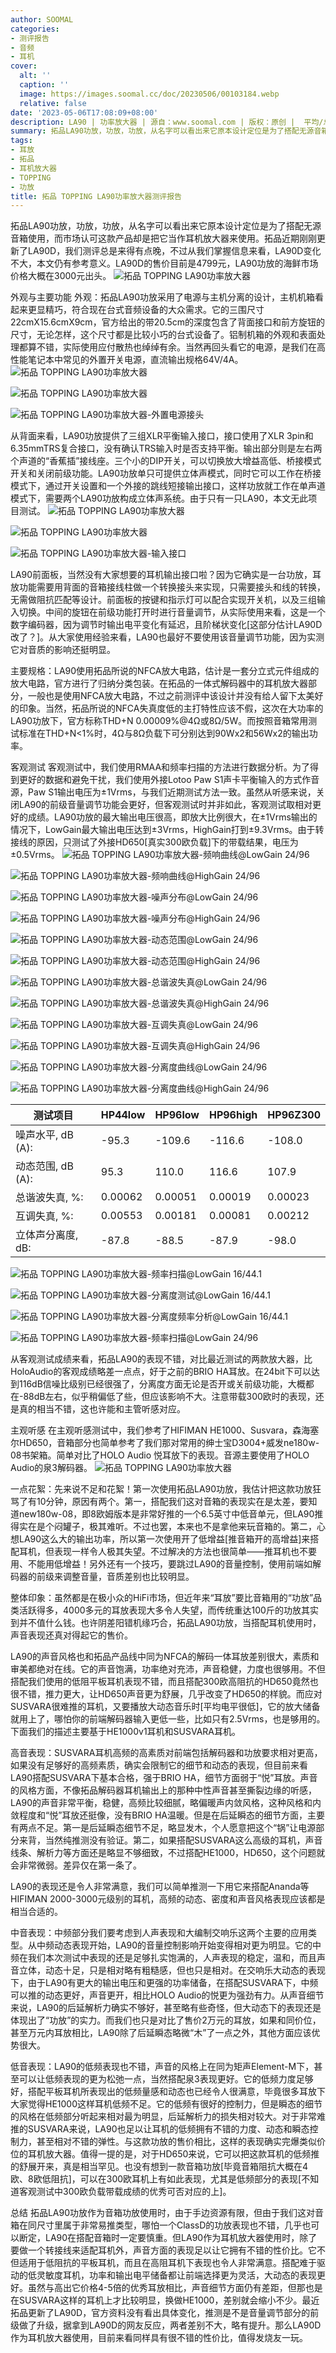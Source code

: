 ```yaml
---
author: SOOMAL
categories:
- 测评报告
- 音频
- 耳机
cover:
  alt: ''
  caption: ''
  image: https://images.soomal.cc/doc/20230506/00103184.webp
  relative: false
date: '2023-05-06T17:08:09+08:00'
description: LA90 | 功率放大器 | 源自：www.soomal.com | 版权：原创 |  平均/总评分：08.73/96
summary: 拓品LA90功放，功放，功放，从名字可以看出来它原本设计定位是为了搭配无源音箱使用，而市场认可这款产品却是把它当作耳机放大器来使用。虽然LA90D最近更新上市，但据说差别不大，本文测试仍可参考。测试主要参考了HE1000、SUSVARA下的表现……
tags:
- 耳放
- 拓品
- 耳机放大器
- TOPPING
- 功放
title: 拓品 TOPPING LA90功率放大器测评报告
---
```


拓品LA90功放，功放，功放，从名字可以看出来它原本设计定位是为了搭配无源音箱使用，而市场认可这款产品却是把它当作耳机放大器来使用。拓品近期刚刚更新了LA90D，我们测评总是来得有点晚，不过从我们掌握信息来看，LA90D变化不大，本文仍有参考意义。LA90D的售价目前是4799元，LA90功放的海鲜市场价格大概在3000元出头。
![拓品 TOPPING LA90功率放大器](https://images.soomal.cc/doc/20230410/00102949.webp)




外观与主要功能
外观：拓品LA90功放采用了电源与主机分离的设计，主机机箱看起来更显精巧，符合现在台式音频设备的大众需求。它的三围尺寸22cmX15.6cmX9cm，官方给出的带20.5cm的深度包含了背面接口和前方旋钮的尺寸，无论怎样，这个尺寸都是比较小巧的台式设备了。铝制机箱的外观和表面处理都算不错，实际使用应付散热也绰绰有余。当然再回头看它的电源，是我们在高性能笔记本中常见的外置开关电源，直流输出规格64V/4A。
![拓品 TOPPING LA90功率放大器](https://images.soomal.cc/doc/20230410/00102951_01.webp)




![拓品 TOPPING LA90功率放大器](https://images.soomal.cc/doc/20230410/00102952_01.webp)




![拓品 TOPPING LA90功率放大器-外置电源接头](https://images.soomal.cc/doc/20230410/00102960.webp)




从背面来看，LA90功放提供了三组XLR平衡输入接口，接口使用了XLR 3pin和6.35mmTRS复合接口，没有确认TRS输入时是否支持平衡。输出部分则是左右两个声道的“香蕉插”接线座。三个小的DIP开关，可以切换放大增益高低、桥接模式开关和关闭前级功能。LA90功放单只可提供立体声模式，同时它可以工作在桥接模式下，通过开关设置和一个外接的跳线短接输出接口，这样功放就工作在单声道模式下，需要两个LA90功放构成立体声系统。由于只有一只LA90，本文无此项目测试。
![拓品 TOPPING LA90功率放大器](https://images.soomal.cc/doc/20230410/00102958.webp)




![拓品 TOPPING LA90功率放大器](https://images.soomal.cc/doc/20230410/00102956_01.webp)




![拓品 TOPPING LA90功率放大器-输入接口](https://images.soomal.cc/doc/20230410/00102957_01.webp)




LA90前面板，当然没有大家想要的耳机输出接口啦？因为它确实是一台功放，耳放功能需要用背面的音箱接线柱做一个转换接头来实现，只需要接头和线的转换，无需做阻抗匹配等设计。前面板的按键和指示灯可以配合实现开关机，以及三组输入切换。中间的旋钮在前级功能打开时进行音量调节，从实际使用来看，这是一个数字编码器，因为调节时输出电平变化有延迟，且阶梯状变化[这部分估计LA90D改了？]。从大家使用经验来看，LA90也最好不要使用该音量调节功能，因为实测它对音质的影响还挺明显。

主要规格：LA90使用拓品所说的NFCA放大电路，估计是一套分立式元件组成的放大电路，官方进行了归纳分类包装。在拓品的一体式解码器中的耳机放大器部分，一般也是使用NFCA放大电路，不过之前测评中该设计并没有给人留下太美好的印象。当然，拓品所说的NFCA失真度低的主打特性应该不假，这次在大功率的LA90功放下，官方标称THD+N 0.00009%@4Ω或8Ω/5W。而按照音箱常用测试标准在THD+N<1%时，4Ω与8Ω负载下可分别达到90Wx2和56Wx2的输出功率。

客观测试
客观测试中，我们使用RMAA和频率扫描的方法进行数据分析。为了得到更好的数据和避免干扰，我们使用外接Lotoo Paw S1声卡平衡输入的方式作音源，Paw S1输出电压为±1Vrms，与我们近期测试方法一致。虽然从听感来说，关闭LA90的前级音量调节功能会更好，但客观测试时并非如此，客观测试取相对更好的成绩。LA90功放的最大输出电压很高，即放大比例很大，在±1Vrms输出的情况下，LowGain最大输出电压达到±3Vrms，HighGain打到±9.3Vrms。由于转接线的原因，只测试了外接HD650[真实300欧负载]下的带载结果，电压为±0.5Vrms。
![拓品 TOPPING LA90功率放大器-频响曲线@LowGain 24/96](https://images.soomal.cc/doc/20230428/00103122_01.webp)




![拓品 TOPPING LA90功率放大器-频响曲线@HighGain 24/96](https://images.soomal.cc/doc/20230428/00103128_01.webp)




![拓品 TOPPING LA90功率放大器-噪声分布@LowGain 24/96](https://images.soomal.cc/doc/20230428/00103123_01.webp)




![拓品 TOPPING LA90功率放大器-噪声分布@HighGain 24/96](https://images.soomal.cc/doc/20230428/00103129_01.webp)




![拓品 TOPPING LA90功率放大器-动态范围@LowGain 24/96](https://images.soomal.cc/doc/20230428/00103124_01.webp)




![拓品 TOPPING LA90功率放大器-动态范围@HighGain 24/96](https://images.soomal.cc/doc/20230428/00103130_01.webp)




![拓品 TOPPING LA90功率放大器-总谐波失真@LowGain 24/96](https://images.soomal.cc/doc/20230428/00103125_01.webp)




![拓品 TOPPING LA90功率放大器-总谐波失真@HighGain 24/96](https://images.soomal.cc/doc/20230428/00103131_01.webp)




![拓品 TOPPING LA90功率放大器-互调失真@LowGain 24/96](https://images.soomal.cc/doc/20230428/00103126_01.webp)




![拓品 TOPPING LA90功率放大器-互调失真@HighGain 24/96](https://images.soomal.cc/doc/20230428/00103132_01.webp)




![拓品 TOPPING LA90功率放大器-分离度曲线@LowGain 24/96](https://images.soomal.cc/doc/20230428/00103127_01.webp)




![拓品 TOPPING LA90功率放大器-分离度曲线@HighGain 24/96](https://images.soomal.cc/doc/20230428/00103133_01.webp)




| 测试项目 | HP44low | HP96low | HP96high | HP96Z300 |
| --- | --- | --- | --- | --- |
| 噪声水平, dB (A): | -95.3 | -109.6 | -116.6 | -108.0 |
| 动态范围, dB (A): | 95.3 | 110.0 | 116.6 | 107.9 |
| 总谐波失真, %: | 0.00062 | 0.00051 | 0.00019 | 0.00023 |
| 互调失真, %: | 0.00553 | 0.00181 | 0.00081 | 0.00212 |
| 立体声分离度, dB: | -87.8 | -88.5 | -87.9 | -98.0 |


![拓品 TOPPING LA90功率放大器-频率扫描@LowGain 16/44.1](https://images.soomal.cc/doc/20230428/00103134_01.webp)




![拓品 TOPPING LA90功率放大器-分离度测试@LowGain 16/44.1](https://images.soomal.cc/doc/20230428/00103135_01.webp)




![拓品 TOPPING LA90功率放大器-分离度频率分析@LowGain 16/44.1](https://images.soomal.cc/doc/20230428/00103136_01.webp)




![拓品 TOPPING LA90功率放大器-频率扫描@LowGain 24/96](https://images.soomal.cc/doc/20230428/00103137_01.webp)




从客观测试成绩来看，拓品LA90的表现不错，对比最近测试的两款放大器，比HoloAudio的客观成绩略差一点点，好于之前的BRIO HA耳放。在24bit下可以达到116dB信噪比级别已经很强了，分离度方面无论是否开或关前级功能，大概都在-88dB左右，似乎稍偏低了些，但应该影响不大。注意带载300欧时的表现，还是真的相当不错，这也许能和主管听感对应。

主观听感
在主观听感测试中，我们参考了HIFIMAN HE1000、Susvara，森海塞尔HD650，音箱部分也简单参考了我们那对常用的绅士宝D3004+威发ne180w-08书架箱。简单对比了HOLO Audio 悦耳放下的表现。音源主要使用了HOLO Audio的泉3解码器。
![拓品 TOPPING LA90功率放大器](https://images.soomal.cc/doc/20230410/00102950.webp)




一点花絮：先来说不足和花絮！第一次使用拓品LA90功放，我估计把这款功放狂骂了有10分钟，原因有两个。第一，搭配我们这对音箱的表现实在是太差，要知道new180w-08，即8欧姆版本是非常好推的一个6.5英寸中低音单元，但LA90推得实在是个闷罐子，极其难听。不过也罢，本来也不是拿他来玩音箱的。第二，心想LA90这么大的输出功率，所以第一次使用开了低增益[推音箱开的高增益]来搭配耳机，但表现一样令人极其失望。不过解决的方法也很简单――推耳机也不要用、不能用低增益！另外还有一个技巧，要跳过LA90的音量控制，使用前端如解码器的前级来调整音量，音质差别也比较明显。

整体印象：虽然都是在极小众的HiFi市场，但近年来“耳放”要比音箱用的“功放”品类活跃得多，4000多元的耳放表现大多令人失望，而传统重达100斤的功放其实到并不值什么钱。也许阴差阳错机缘巧合，拓品LA90功放，当搭配耳机使用时，声音表现还真对得起它的售价。

LA90的声音风格也和拓品产品线中同为NFCA的解码一体耳放差别很大，素质和审美都绝对在线。它的声音饱满，功率绝对充沛，声音稳健，力度也很够用。不但搭配我们使用的低阻平板耳机表现不错，而且搭配300欧高阻抗的HD650竟然也很不错，推力更大，让HD650声音更为舒展，几乎改变了HD650的样貌。而应对SUSVARA很难推的耳机，又要播放大动态音乐时[平均电平很低]，它的放大储备就用上了，哪怕你的前端解码器输入更低一些，比如只有2.5Vrms，也是够用的。下面我们的描述主要基于HE1000v1耳机和SUSVARA耳机。


高音表现：SUSVARA耳机高频的高素质对前端包括解码器和功放要求相对更高，如果没有足够好的高频素质，确实会限制它的细节和动态的表现，但目前来看LA90搭配SUSVARA下基本合格，强于BRIO HA，细节方面弱于“悦”耳放。声音的风格方面，不像拓品解码器耳机输出上的那种中性声音甚至撕裂边缘的听感，LA90的声音非常平衡，稳健，高频比较细腻，略偏暖声内敛风格，这种风格和内敛程度和“悦”耳放还挺像，没有BRIO HA温暖。但是在后延瞬态的细节方面，主要有两点不足。第一是后延瞬态细节不足，略显发木，个人愿意把这个“锅”让电源部分来背，当然纯推测没有验证。第二，如果搭配SUSVARA这么高级的耳机，声音线条、解析力等方面还是略显不够细致，不过搭配HE1000，HD650，这个问题就会非常微弱。差异仅在第一条了。

LA90的表现还是令人非常满意，我们可以简单推测一下用它来搭配Ananda等HIFIMAN 2000-3000元级别的耳机，高频的动态、密度和声音风格表现应该都是相当合适的。

中音表现：中频部分我们要考虑到人声表现和大编制交响乐这两个主要的应用类型。从中频动态表现开始，LA90的音量控制影响开始变得相对更为明显。它的中频在我们本次测试中表现的还是足够扎实饱满的，人声表现的稳定，温和，而且声音立体，动态十足，只是相对略有粗糙感，但也只是相对。在交响乐大动态的表现下，由于LA90有更大的输出电压和更强的功率储备，在搭配SUSVARA下，中频可以推的动态更好，声音更开，相比HOLO Audio的悦更为强劲有力。从声音细节来说，LA90的后延解析力确实不够好，甚至略有些奇怪，但大动态下的表现还是体现出了“功放”的实力。而我们也只是对比了售价2万元的耳放，如果和同价位，甚至万元内耳放相比，LA90除了后延瞬态略微“木”了一点之外，其他方面应该优势很大。

低音表现：LA90的低频表现也不错，声音的风格上在同为矩声Element-M下，甚至可以让低频表现的更为松弛一点，当然搭配泉3表现更好。它的低频力度足够好，搭配平板耳机所表现出的低频量感和动态也已经令人很满意，毕竟很多耳放下大家觉得HE1000这样耳机低频不足。它的低频有很好的控制力，但是瞬态的细节的风格在低频部分听起来相对最为明显，后延解析力的损失相对较大。对于非常难推的SUSVARA来说，LA90也足以让耳机的低频拥有不错的力度、动态和瞬态控制力，甚至相对不错的弹性。与这款功放的售价相比，这样的表现确实完爆类似价位的耳机放大器。值得一提的是，对于HD650来说，它可以把这款耳机的低频推的舒展开来，真是相当罕见。也没有想到一款音箱功放[毕竟音箱阻抗大概在4欧、8欧低阻抗]，可以在300欧耳机上有如此表现，尤其是低频部分的表现[不知道客观测试中300欧负载带载成绩的优秀可否对应的上]。

总结
拓品LA90功放作为音箱功放使用时，由于手边资源有限，但由于我们这对音箱在同尺寸里属于非常易推类型，哪怕一个ClassD的功放表现也不错，几乎也可以断定，LA90在搭配音箱时一定要慎重。但LA90作为耳机放大器使用时，除了要做一个转接线来适配耳机外，声音方面的表现足以让它拥有不错的性价比。它不但适用于低阻抗的平板耳机，而且在高阻耳机下表现也令人非常满意。搭配难于驱动的低灵敏度耳机，功率和输出电平储备都让前端选择更为灵活，大动态的表现更好。虽然与高出它价格4-5倍的优秀耳放相比，声音细节方面仍有差距，但那也是在SUSVARA这样的耳机上才比较明显，换做HE1000，差别就会缩小不少。最近拓品更新了LA90D，官方资料没有看出具体变化，推测是不是音量调节部分的前级做了升级，据拿到LA90D的网友反应，两者差别不大，略有提升。那么LA90D作为耳机放大器使用，目前来看同样具有很不错的性价比，值得发烧友一玩。